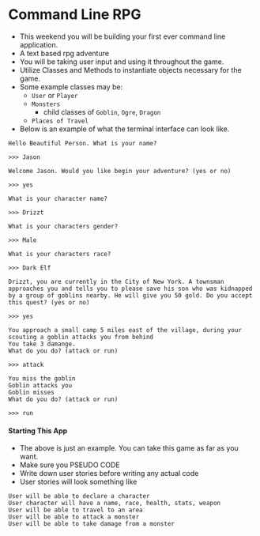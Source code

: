# Command Line RPG

* This weekend you will be building your first ever command line application. 
* A text based rpg adventure
* You will be taking user input and using it throughout the game. 
* Utilize Classes and Methods to instantiate objects necessary for the game. 
* Some example classes may be:
	* `User` or `Player`
	* `Monsters`
		* child classes of `Goblin`, `Ogre`, `Dragon`
	* `Places of Travel`
* Below is an example of what the terminal interface can look like. 


```
Hello Beautiful Person. What is your name?

>>> Jason

Welcome Jason. Would you like begin your adventure? (yes or no)

>>> yes

What is your character name?

>>> Drizzt 

What is your characters gender?

>>> Male

What is your characters race?

>>> Dark Elf

Drizzt, you are currently in the City of New York. A townsman approaches you and tells you to please save his son who was kidnapped by a group of goblins nearby. He will give you 50 gold. Do you accept this quest? (yes or no)

>>> yes

You approach a small camp 5 miles east of the village, during your scouting a goblin attacks you from behind
You take 3 damange. 
What do you do? (attack or run)

>>> attack

You miss the goblin
Goblin attacks you 
Goblin misses
What do you do? (attack or run)

>>> run
```

#### Starting This App

* The above is just an example. You can take this game as far as you want. 
* Make sure you PSEUDO CODE
* Write down user stories before writing any actual code
* User stories will look something like

```
User will be able to declare a character
User character will have a name, race, health, stats, weapon
User will be able to travel to an area
User will be able to attack a monster
User will be able to take damage from a monster
```



